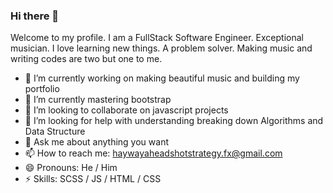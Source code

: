 ### Hi there 👋

Welcome to my profile. I am a FullStack Software Engineer. Exceptional musician. I love learning new things. A problem solver. Making music and writing codes are two but one to me.

- 🔭 I’m currently working on making beautiful music and building my portfolio
- 🌱 I’m currently mastering bootstrap
- 👯 I’m looking to collaborate on javascript projects
- 🤔 I’m looking for help with understanding breaking down Algorithms and Data Structure
- 💬 Ask me about anything you want
- 📫 How to reach me: haywayaheadshotstrategy.fx@gmail.com
- 😄 Pronouns: He / Him
- ⚡ Skills: SCSS / JS /  HTML / CSS


